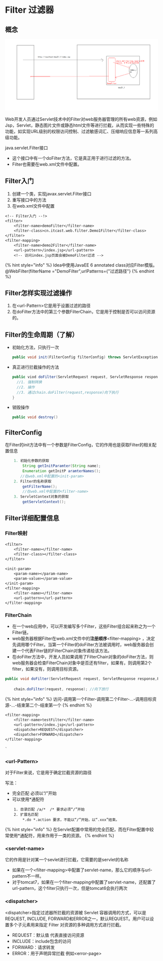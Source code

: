 # Filter 过滤器

## 概念

![Filter &#x7684;&#x4ECB;&#x7ECD;](.gitbook/assets/filter-jie-shao.bmp)

Web开发人员通过Servlet技术中的Filter对web服务器管理的所有web资源，例如Jsp，Servlet，静态图片文件或静态html文件等进行拦截，从而实现一些特殊的功能，如实现URL级别的权限访问控制、过滤敏感词汇、压缩响应信息等一系列高级功能。

java.servlet.Filter接口

* 这个接口中有一个doFilter方法，它是真正用于进行过滤的方法。
* Filter也需要在web.xml文件中配置。

## Filter入门

1. 创建一个类，实现javax.servlet.Filter接口
2. 重写接口中的方法
3. 在web.xml文件中配置

```markup
<!-- Filter入门 --!>
<filter>  
    <filter-name>demoFilter</filter-name>
    <filter-class>cn.itcast.web.filter.Demo1Filter</filter-class>  
</filter>
<filter-mapping>  
    <filter-name>demo2Filter</filter-name>
    <url-pattern>/index.jsp</url-pattern>
    <!-- 访问index.jsp页面会被DemoFilter过滤 -->
```

{% hint style="info" %}
Idea中使用JavaEE 6 annotated class对应Filter模版。@WebFilter\(filterName ="DemoFilter",urlPatterns={"过滤路径"}
{% endhint %}

## Filter怎样实现过滤操作

1. 在&lt;url-Pattern&gt;它是用于设置过滤的路径
2. 在doFilter方法中的第三个参数FilterChain，它是用于控制是否可以访问资源的。

## Filter的生命周期（了解）

* 初始化方法，只执行一次

  ```java
  public void init(FilterConfig filterConfig) throws ServletException
  ```

* 真正进行拦截操作的方法

  ```java
  public viod doFilter(ServletRequest request, ServletResponse response, FilterChain chain){
    //1. 强制转换
    //2. 操作
    //3. 通过chain.doFilter(request,response)向下执行
  }
  ```

* 销毁操作

  ```java
  public void destroy()
  ```

## FilterConfig

在Filter的init方法中有一个参数是FilterConfig，它的作用也是获取Filter的相关配置信息

```java
    1. 初始化参数的获取
        String getInitParamter(String name);
        Enumeration getInitP aramterNames();
       //在web.xml中配置的<init-param>
    2. Filter的名称获取
        getFilterName();
        //在web.xml中配置的<filter-name>
    3. ServletContext对象的获取
        getServletContext();
```

## Filter详细配置信息

### Filter映射

```markup
<filter>  
    <filter-name></filter-name>  
    <filter-class></filter-class>  
</filter>  

<init-param>  
    <param-name></param-name>  
    <param-value></param-value>  
</init-param>  
<filter-mapping>
    <filter-name></filter-name>
    <url-pattern></url-pattern>
</filter-mapping>
```

### FilterChain

* 在一个web应用中，可以开发编写多个Filter，这些Filter组合起来称之为一个Filter链。
* web服务器根据Filter在web.xml文件中的**注册顺序**&lt;filter-mapping&gt; ，决定先调用哪个Filter。当第一个Filter的doFilter方法被调用时，web服务器会创建一个代表Filter链的FilterChain对象传递给该方法。
* 在doFilter方法中，开发人员如果调用了FilterChain对象的doFilter方法，则web服务器会检查FilterChain对象中是否还有filter，如果有，则调用第2个filter，如果没有，则调用目标资源。

```java
public void doFilter(ServletRequest request, ServletResponse response,FilterChain chain) throws IOException, ServletException {

    chain.doFilter(request, response); //向下放行
```

{% hint style="info" %}
访问-调用第一个Filter-调用第二个Filter-...-调用目标资源-...-结束第二个-结束第一个
{% endhint %}

```markup
<filter-mapping>
    <filter-name>testFilter</filter-name>
    <url-pattern>/index.jsp</url-pattern>
    <dispatcher>REQUEST</dispatcher>
    <dispatcher>FORWARD</dispatcher>
</filter-mapping>

`
```

### &lt;url-Pattern&gt;

对于Filter来说，它是用于确定拦截资源的路径

写法：

* 完全匹配 必须以“/”开始
* 可以使用\*通配符

```text
    1. 目录匹配 /a/*  /* 要求必须“/”开始
    2. 扩展名匹配
        *.do *.action 要求，不能以“/”开始，以“.xxx”结束。
```

{% hint style="info" %}
在Servlet配置中常用的完全匹配，而在Filter配置中较常使用\*通配符，用来作用于一类的资源。
{% endhint %}

### &lt;servlet-name&gt;

它的作用是针对某一个sevlet进行拦截，它需要的是servlet的名称

* 如果在一个&lt;filter-mapping&gt;中配置了servlet-name，那么它的顺序与url-pattern不一样。
* 对于tomcat7，如果在一个filter-mapping中配置了servlet-name，还配置了url-pattern，这个filter只执行一次，但是tomcat6会执行两次

### &lt;dispatcher&gt;

&lt;dispatcher&gt;指定过滤器所拦截的资源被 Servlet 容器调用的方式，可以是REQUEST, INCLUDE, FORWARD和ERROR之一，默认REQUEST。用户可以设置多个子元素用来指定 Filter 对资源的多种调用方式进行拦截。

* REQUEST：默认值 代表直接访问资源
* INCLUDE：include包含的访问
* FORWARD：请求转发
* ERROR：用于声明异常拦截 例如&lt;error-page&gt;

